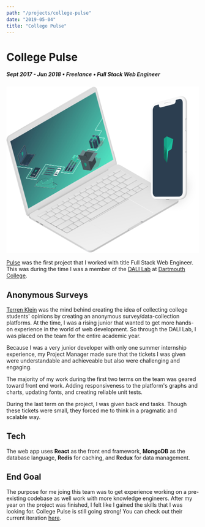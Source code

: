 ```yaml
---
path: "/projects/college-pulse"
date: "2019-05-04"
title: "College Pulse"
---
```


# College Pulse

##### Sept 2017 - Jun 2018 • Freelance • Full Stack Web Engineer

![](../images/pulse.png)

[Pulse](https://collegepulse.com/) was the first project that 
I worked with title Full Stack Web Engineer. This was during 
the time I was a member of the [DALI Lab](https://dali.dartmouth.edu) 
at [Dartmouth College](https://dartmouth.edu).

## Anonymous Surveys
[Terren Klein](https://www.linkedin.com/in/terrenklein/) was the 
mind behind creating the idea of collecting college students' opinions 
by creating an anonymous survey/data-collection platforms. At the 
time, I was a rising junior that wanted to get more hands-on 
experience in the world of web development. So through the DALI 
Lab, I was placed on the team for the entire academic year.

Because I was a very junior developer with only one summer 
internship experience, my Project Manager made sure that the 
tickets I was given were understandable and achieveable but also 
were challenging and engaging.

The majority of my work during the first two terms on the team 
was geared toward front end work. Adding responsiveness to the 
platform's graphs and charts, updating fonts, and creating 
reliable unit tests.

During the last term on the project, I was given back end tasks. 
Though these tickets were small, they forced me to think in a 
pragmatic and scalable way.

## Tech
The web app uses **React** as the front end framework, **MongoDB** 
as the database language, **Redis** for caching, and **Redux** 
for data management.

## End Goal
The purpose for me joing this team was to get experience working 
on a pre-existing codebase as well work with more knowledge engineers. 
After my year on the project was finished, I felt like I gained the 
skills that I was looking for. College Pulse is still going strong! 
You can check out their current iteration [here](https://collegepulse.com/).
